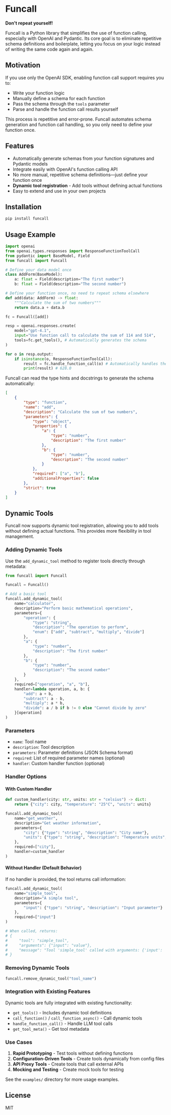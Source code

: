 # Funcall

**Don't repeat yourself!**

Funcall is a Python library that simplifies the use of function calling, especially with OpenAI and Pydantic. Its core goal is to eliminate repetitive schema definitions and boilerplate, letting you focus on your logic instead of writing the same code again and again.

## Motivation

If you use only the OpenAI SDK, enabling function call support requires you to:

- Write your function logic
- Manually define a schema for each function
- Pass the schema through the `tools` parameter
- Parse and handle the function call results yourself

This process is repetitive and error-prone. Funcall automates schema generation and function call handling, so you only need to define your function once.

## Features

- Automatically generate schemas from your function signatures and Pydantic models
- Integrate easily with OpenAI's function calling API
- No more manual, repetitive schema definitions—just define your function once
- **Dynamic tool registration** - Add tools without defining actual functions
- Easy to extend and use in your own projects

## Installation

```bash
pip install funcall
```

## Usage Example

```python
import openai
from openai.types.responses import ResponseFunctionToolCall
from pydantic import BaseModel, Field
from funcall import Funcall

# Define your data model once
class AddForm(BaseModel):
    a: float = Field(description="The first number")
    b: float = Field(description="The second number")

# Define your function once, no need to repeat schema elsewhere
def add(data: AddForm) -> float:
    """Calculate the sum of two numbers"""
    return data.a + data.b

fc = Funcall([add])

resp = openai.responses.create(
    model="gpt-4.1",
    input="Use function call to calculate the sum of 114 and 514",
    tools=fc.get_tools(), # Automatically generates the schema
)

for o in resp.output:
    if isinstance(o, ResponseFunctionToolCall):
        result = fc.handle_function_call(o) # Automatically handles the function call
        print(result) # 628.0
```

Funcall can read the type hints and docstrings to generate the schema automatically:

```json
[
    {
        "type": "function",
        "name": "add",
        "description": "Calculate the sum of two numbers",
        "parameters": {
            "type": "object",
            "properties": {
                "a": {
                    "type": "number",
                    "description": "The first number"
                },
                "b": {
                    "type": "number",
                    "description": "The second number"
                }
            },
            "required": ["a", "b"],
            "additionalProperties": false
        },
        "strict": true
    }
]
```

## Dynamic Tools

Funcall now supports dynamic tool registration, allowing you to add tools without defining actual functions. This provides more flexibility in tool management.

### Adding Dynamic Tools

Use the `add_dynamic_tool` method to register tools directly through metadata:

```python
from funcall import Funcall

funcall = Funcall()

# Add a basic tool
funcall.add_dynamic_tool(
    name="calculator",
    description="Perform basic mathematical operations",
    parameters={
        "operation": {
            "type": "string",
            "description": "The operation to perform",
            "enum": ["add", "subtract", "multiply", "divide"]
        },
        "a": {
            "type": "number", 
            "description": "The first number"
        },
        "b": {
            "type": "number",
            "description": "The second number"
        }
    },
    required=["operation", "a", "b"],
    handler=lambda operation, a, b: {
        "add": a + b,
        "subtract": a - b, 
        "multiply": a * b,
        "divide": a / b if b != 0 else "Cannot divide by zero"
    }[operation]
)
```

### Parameters

- `name`: Tool name
- `description`: Tool description  
- `parameters`: Parameter definitions (JSON Schema format)
- `required`: List of required parameter names (optional)
- `handler`: Custom handler function (optional)

### Handler Options

#### With Custom Handler

```python
def custom_handler(city: str, units: str = "celsius") -> dict:
    return {"city": city, "temperature": "25°C", "units": units}

funcall.add_dynamic_tool(
    name="get_weather",
    description="Get weather information",
    parameters={
        "city": {"type": "string", "description": "City name"},
        "units": {"type": "string", "description": "Temperature units", "default": "celsius"}
    },
    required=["city"],
    handler=custom_handler
)
```

#### Without Handler (Default Behavior)

If no handler is provided, the tool returns call information:

```python
funcall.add_dynamic_tool(
    name="simple_tool",
    description="A simple tool",
    parameters={
        "input": {"type": "string", "description": "Input parameter"}
    },
    required=["input"]
)

# When called, returns:
# {
#     "tool": "simple_tool",
#     "arguments": {"input": "value"},
#     "message": "Tool 'simple_tool' called with arguments: {'input': 'value'}"
# }
```

### Removing Dynamic Tools

```python
funcall.remove_dynamic_tool("tool_name")
```

### Integration with Existing Features

Dynamic tools are fully integrated with existing functionality:

- `get_tools()` - Includes dynamic tool definitions
- `call_function()` / `call_function_async()` - Call dynamic tools
- `handle_function_call()` - Handle LLM tool calls
- `get_tool_meta()` - Get tool metadata

### Use Cases

1. **Rapid Prototyping** - Test tools without defining functions
2. **Configuration-Driven Tools** - Create tools dynamically from config files
3. **API Proxy Tools** - Create tools that call external APIs
4. **Mocking and Testing** - Create mock tools for testing

See the `examples/` directory for more usage examples.

## License

MIT
